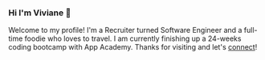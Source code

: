 ### Hi I'm Viviane 👋

Welcome to my profile! I'm a Recruiter turned Software Engineer and a full-time foodie who loves to travel. I am currently finishing up a 24-weeks coding bootcamp with App Academy. Thanks for visiting and let's [connect](https://www.linkedin.com/in/leviviane/)!

<!--
**leviviane/leviviane** is a ✨ _special_ ✨ repository because its `README.md` (this file) appears on your GitHub profile.

Here are some ideas to get you started:

- 🔭 I’m currently working on ...
- 🌱 I’m currently learning ...
- 👯 I’m looking to collaborate on ...
- 🤔 I’m looking for help with ...
- 💬 Ask me about ...
- 📫 How to reach me: ...
- 😄 Pronouns: ...
- ⚡ Fun fact: ...
-->
